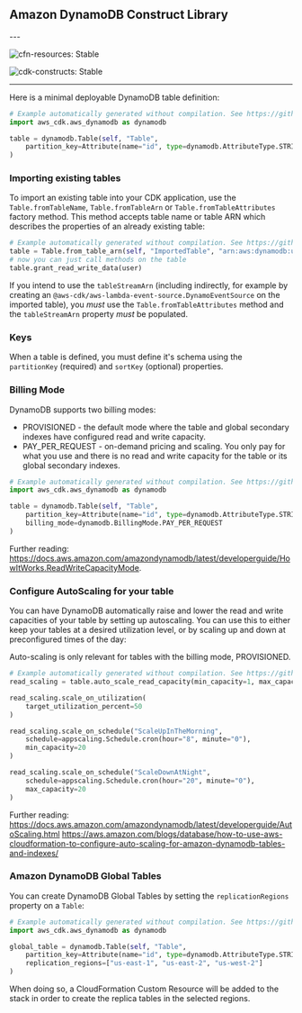 ## Amazon DynamoDB Construct Library

<!--BEGIN STABILITY BANNER-->---


![cfn-resources: Stable](https://img.shields.io/badge/cfn--resources-stable-success.svg?style=for-the-badge)

![cdk-constructs: Stable](https://img.shields.io/badge/cdk--constructs-stable-success.svg?style=for-the-badge)

---
<!--END STABILITY BANNER-->

Here is a minimal deployable DynamoDB table definition:

```python
# Example automatically generated without compilation. See https://github.com/aws/jsii/issues/826
import aws_cdk.aws_dynamodb as dynamodb

table = dynamodb.Table(self, "Table",
    partition_key=Attribute(name="id", type=dynamodb.AttributeType.STRING)
)
```

### Importing existing tables

To import an existing table into your CDK application, use the `Table.fromTableName`, `Table.fromTableArn` or `Table.fromTableAttributes`
factory method. This method accepts table name or table ARN which describes the properties of an already
existing table:

```python
# Example automatically generated without compilation. See https://github.com/aws/jsii/issues/826
table = Table.from_table_arn(self, "ImportedTable", "arn:aws:dynamodb:us-east-1:111111111:table/my-table")
# now you can just call methods on the table
table.grant_read_write_data(user)
```

If you intend to use the `tableStreamArn` (including indirectly, for example by creating an
`@aws-cdk/aws-lambda-event-source.DynamoEventSource` on the imported table), you *must* use the
`Table.fromTableAttributes` method and the `tableStreamArn` property *must* be populated.

### Keys

When a table is defined, you must define it's schema using the `partitionKey`
(required) and `sortKey` (optional) properties.

### Billing Mode

DynamoDB supports two billing modes:

* PROVISIONED - the default mode where the table and global secondary indexes have configured read and write capacity.
* PAY_PER_REQUEST - on-demand pricing and scaling. You only pay for what you use and there is no read and write capacity for the table or its global secondary indexes.

```python
# Example automatically generated without compilation. See https://github.com/aws/jsii/issues/826
import aws_cdk.aws_dynamodb as dynamodb

table = dynamodb.Table(self, "Table",
    partition_key=Attribute(name="id", type=dynamodb.AttributeType.STRING),
    billing_mode=dynamodb.BillingMode.PAY_PER_REQUEST
)
```

Further reading:
https://docs.aws.amazon.com/amazondynamodb/latest/developerguide/HowItWorks.ReadWriteCapacityMode.

### Configure AutoScaling for your table

You can have DynamoDB automatically raise and lower the read and write capacities
of your table by setting up autoscaling. You can use this to either keep your
tables at a desired utilization level, or by scaling up and down at preconfigured
times of the day:

Auto-scaling is only relevant for tables with the billing mode, PROVISIONED.

```python
# Example automatically generated without compilation. See https://github.com/aws/jsii/issues/826
read_scaling = table.auto_scale_read_capacity(min_capacity=1, max_capacity=50)

read_scaling.scale_on_utilization(
    target_utilization_percent=50
)

read_scaling.scale_on_schedule("ScaleUpInTheMorning",
    schedule=appscaling.Schedule.cron(hour="8", minute="0"),
    min_capacity=20
)

read_scaling.scale_on_schedule("ScaleDownAtNight",
    schedule=appscaling.Schedule.cron(hour="20", minute="0"),
    max_capacity=20
)
```

Further reading:
https://docs.aws.amazon.com/amazondynamodb/latest/developerguide/AutoScaling.html
https://aws.amazon.com/blogs/database/how-to-use-aws-cloudformation-to-configure-auto-scaling-for-amazon-dynamodb-tables-and-indexes/

### Amazon DynamoDB Global Tables

You can create DynamoDB Global Tables by setting the `replicationRegions` property on a `Table`:

```python
# Example automatically generated without compilation. See https://github.com/aws/jsii/issues/826
import aws_cdk.aws_dynamodb as dynamodb

global_table = dynamodb.Table(self, "Table",
    partition_key=Attribute(name="id", type=dynamodb.AttributeType.STRING),
    replication_regions=["us-east-1", "us-east-2", "us-west-2"]
)
```

When doing so, a CloudFormation Custom Resource will be added to the stack in order to create the replica tables in the
selected regions.
